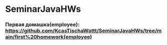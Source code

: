 # SeminarJavaHWs
### Первая домашка(employee): https://github.com/KcasTischaWattt/SeminarJavaHWs/tree/main/first%20homework(employee)

